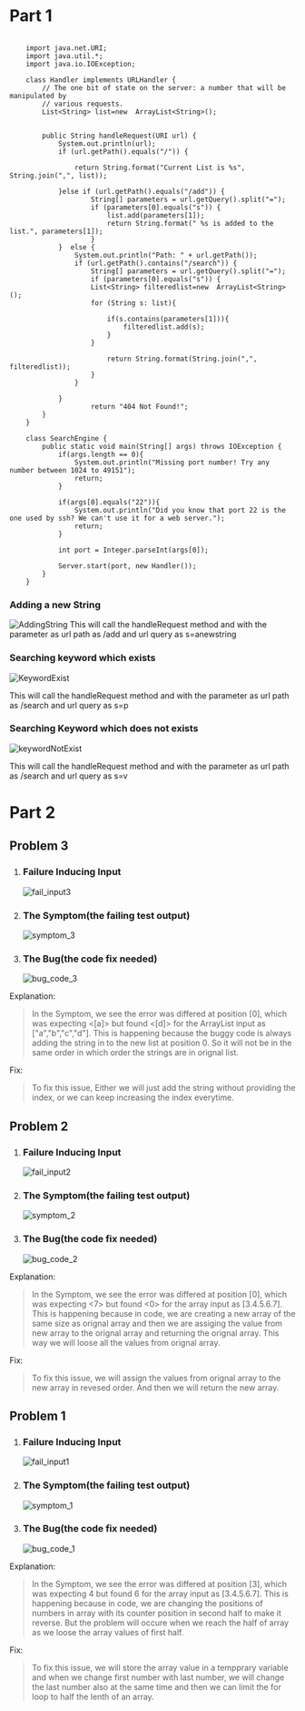 
# Part 1
```

    import java.net.URI;
	import java.util.*;
	import java.io.IOException;
	
	class Handler implements URLHandler {
		// The one bit of state on the server: a number that will be manipulated by
		// various requests.
		List<String> list=new  ArrayList<String>();
	
	
		public String handleRequest(URI url) {
			System.out.println(url);
			if (url.getPath().equals("/")) {
				
				return String.format("Current List is %s", String.join(",", list));
					
			}else if (url.getPath().equals("/add")) {
					String[] parameters = url.getQuery().split("=");
					if (parameters[0].equals("s")) {
						list.add(parameters[1]);
						return String.format(" %s is added to the list.", parameters[1]);
					}
			}  else {
				System.out.println("Path: " + url.getPath());
				if (url.getPath().contains("/search")) {
					String[] parameters = url.getQuery().split("=");
					if (parameters[0].equals("s")) {
					List<String> filteredlist=new  ArrayList<String>();
					for (String s: list){
						
						if(s.contains(parameters[1])){
							filteredlist.add(s);
						}
					}
	
						return String.format(String.join(",", filteredlist));
					}
				}
			
			}
					return "404 Not Found!"; 
		}
	}
	
	class SearchEngine {
		public static void main(String[] args) throws IOException {
			if(args.length == 0){
				System.out.println("Missing port number! Try any number between 1024 to 49151");
				return;
			}
	
			if(args[0].equals("22")){
				System.out.println("Did you know that port 22 is the one used by ssh? We can't use it for a web server.");
				return;
			}
	
			int port = Integer.parseInt(args[0]);
	
			Server.start(port, new Handler());
		}
	}

```

### Adding a new String
![AddingString](addingString.png)
This will call the handleRequest method and with the parameter as url path as /add and url query as s=anewstring



### Searching keyword which exists
![KeywordExist](KeywordExist.png)

This will call the handleRequest method and with the parameter as url path as /search and url query as s=p

### Searching Keyword which does not exists
![keywordNotExist](keywordNotExist.png)

This will call the handleRequest method and with the parameter as url path as /search and url query as s=v



#


# Part 2

## Problem 3

 1. ### Failure Inducing Input
    ![fail_input3](fail_input3.jpg)

 2. ### The Symptom(the failing test output)
    ![symptom_3](symptom_3.jpg)

 3. ### The Bug(the code fix needed)
    ![bug_code_3](bug_code_3.jpg)

Explanation: 
>  In the Symptom, we see the error was differed at position [0], which was expecting  <[a]> but found <[d]> for the ArrayList input as ["a","b","c","d"]. This is happening because the buggy code is always adding the string in to the new list at position 0. So it will not be in the same order in which order the strings are in orignal list.

Fix:
> To fix this issue, Either we will just add the string without providing the index, or we can keep increasing the index everytime.


## Problem 2

 1. ### Failure Inducing Input
    ![fail_input2](fail_input2.jpg)

 2. ### The Symptom(the failing test output)
    ![symptom_2](symptom_2.jpg)

 3. ### The Bug(the code fix needed)
    ![bug_code_2](bug_code_2.jpg)

Explanation: 
>  In the Symptom, we see the error was differed at position [0], which was expecting  <7> but found <0> for the array input as [3.4.5.6.7]. This is happening because in code, we are creating a new array of the same size as orignal array and then we are assiging the value from new array to the orignal array and returning the orignal array. This way we will loose all the values from orignal array.

Fix:
> To fix this issue, we will assign the values from orignal array to the new array in revesed order. And then we will return the new array.


## Problem 1

 1. ### Failure Inducing Input
    ![fail_input1](fail_input1.jpg)

 2. ### The Symptom(the failing test output)
    ![symptom_1](symptom_1.jpg)

 3. ### The Bug(the code fix needed)
    ![bug_code_1](bug_code_1.jpg)

Explanation: 
>  In the Symptom, we see the error was differed at position [3], which was expecting  4 but found 6 for the array input as [3.4.5.6.7]. This is happening because in code, we are changing the positions of numbers in array with its counter position in second half to make it reverse. But the problem will occure when we reach the half of array as we loose the array values of first half.

Fix:
> To fix this issue, we will store the array value in a tempprary variable and when we change first number with last number, we will change the last number also at the same time and then we can limit the for loop to half the lenth of an array.



